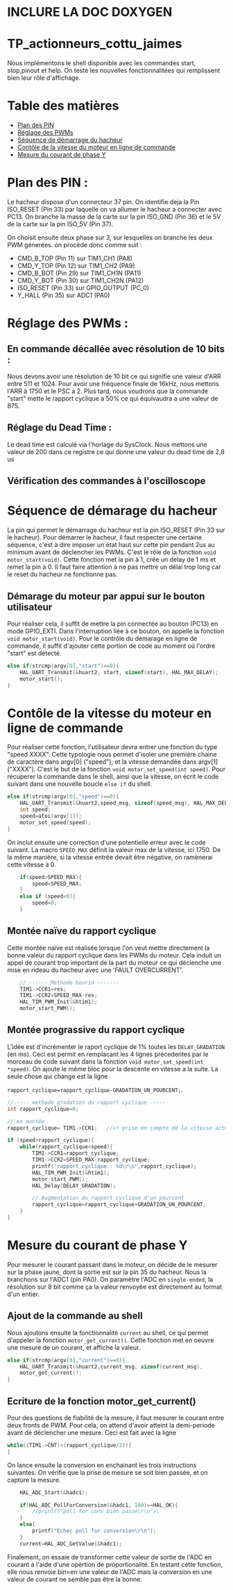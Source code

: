 # INCLURE LA DOC DOXYGEN

# TP_actionneurs_cottu_jaimes
 
Nous implémentons le shell disponible avec les commandes start, stop,pinout et help. On teste les nouvelles fonctionnalitées qui remplissent bien leur rôle d'affichage.

# Table des matières 
- [Plan des PIN](#plan-des-pin)
- [Réglage des PWMs](#réglage-des-pwms)
- [Séquence de démarrage du hacheur](#séquence-de-démarage-du-hacheur)
- [Contôle de la vitesse du moteur en ligne de commande](#contôle-de-la-vitesse-du-moteur-en-ligne-de-commande)
- [Mesure du courant de phase Y](#mesure-du-courant-de-phase-y)




# Plan des PIN :

Le hacheur dispose d'un connecteur 37 pin. On identifie deja la Pin ISO_RESET (Pin 33) par laquelle on va allumer le hacheur a connecter avec PC13. On branche la masse de la carte sur la pin ISO_GND (Pin 36) et le 5V de la carte sur la pin ISO_5V (Pin 37).

On choisit ensuite deux phase sur 3, sur lesquelles on branche les deux PWM génerées. on procède donc comme suit :
- CMD_B_TOP (Pin 11) sur TIM1_CH1 (PA8)
- CMD_Y_TOP (Pin 12) sur TIM1_CH2 (PA9)
- CMD_B_BOT (Pin 29) sur TIM1_CH1N (PA11)
- CMD_Y_BOT (Pin 30) sur TIM1_CH2N (PA12)
- ISO_RESET (Pin 33) sur GPIO_OUTPUT (PC_0)
- Y_HALL (Pin 35) sur ADC1 (PA0)


# Réglage des PWMs :

## En commande décallée avec résolution de 10 bits : 

Nous devons avoir une résolution de 10 bit ce qui signifie une valeur d'ARR entre  511 et 1024. Pour avoir une fréquence finale de 16kHz, nous mettons l'ARR à 1750 et le PSC à 2. Plus tard, nous voudrons que la commande "start" mette le rapport cyclique a 50% ce qui équivaudra a une valeur de 875.

## Réglage du Dead Time : 

Le dead time est calculé via l'horlage du SysClock. Nous mettons une valeur de 200 dans ce registre ce qui donne une valeur du dead time de 2,8 us

## Vérification des commandes à l'oscilloscope



# Séquence de démarage du hacheur

La pin qui permet le démarrage du hacheur est la pin ISO_RESET (Pin 33 sur le hacheur). Pour démarrer le hacheur, il faut respecter une certaine séquence, c'est à dire imposer un état haut sur cette pin pendant 2us au minimum avant de déclencher les PWMs. C'est le rôle de la fonction `void motor_start(void)`. Cette fonction met la pin à 1, crée un delay de 1 ms et remet la pin à 0. Il faut faire attention à ne pas mettre un délai trop long car le reset du hacheur ne fonctionne pas.  

## Démarage du moteur par appui sur le bouton utilisateur

Pour réaliser cela, il suffit de mettre la pin connectée au bouton (PC13) en mode GPIO_EXTI. Dans l'interruption liée à ce bouton, on appelle la fonction `void motor_start(void)`. Pour le contrôle du demarage en ligne de commande, il suffit d'ajouter cette portion de code au moment où l'ordre "start" est détecté.
```C
else if(strcmp(argv[0],"start")==0){
	HAL_UART_Transmit(&huart2, start, sizeof(start), HAL_MAX_DELAY);
	motor_start();
}
```

# Contôle de la vitesse du moteur en ligne de commande

Pour réaliser cette fonction, l'utilisateur devra entrer une fonction du type "speed XXXX". Cette typologie nous permet d'isoler une première chaine de caractère dans argv[0] ("speed"), et la vitesse demandée dans argv[1] ("XXXX"). C'est le but de la fonction `void motor_set_speed(int speed)`. Pour récuperer la commande dans le shell, ainsi que la vitesse, on écrit le code suivant dans une nouvelle boucle `else if` du shell. 

```C
else if(strcmp(argv[0],"speed")==0){
    HAL_UART_Transmit(&huart2,speed_msg, sizeof(speed_msg), HAL_MAX_DELAY);
	int speed;
	speed=atoi(argv[1]);
	motor_set_speed(speed);
}
``` 
On inclut ensuite une correction d'une potentielle erreur avec le code suivant. La macro `SPEED_MAX` définit la valeur max de la vitesse, ici 1750. De la même manière, si la vitesse entrée devait être négative, on ramènerai cette vitesse à 0.

```C
	if(speed>SPEED_MAX){
		speed=SPEED_MAX;
	}
	else if (speed<0){
		speed=0;
	}
```

## Montée naïve du rapport cyclique
Cette montée naïve est réalisée lorsque l'on veut mettre directement la bonne valeur du rapport cyclique dans les PWMs du moteur. Cela induit un appel de courant trop important de la part du moteur ce qui déclenche une mise en rideau du hacheur avec une 'FAULT OVERCURRENT'. 

```C
    // ------ Methode bourin -------
	TIM1->CCR1=res;
	TIM1->CCR2=SPEED_MAX-res;
	HAL_TIM_PWM_Init(&htim1);
	motor_start_PWM();
```

## Montée prograssive du rapport cyclique

L'idée est d'incrémenter le raport cyclique de 1% toutes les `DELAY_GRADATION` (en ms). Ceci est permit en remplacant les 4 lignes précedentes par le morceau de code suivant dans la fonction `void motor_set_speed(int *speed)`. On ajoute le même bloc pour la descente en vitesse a la suite. La seule chose qui change est la ligne 

`rapport_cyclique=rapport_cyclique-GRADATION_UN_POURCENT;`.

```C
//----- methode gradation du rapport cyclique -----
int rapport_cyclique=0;

// en montée
rapport_cyclique= TIM1->CCR1;	//<! prise en compte de la vitesse actuelle

if (speed>rapport_cyclique){
	while(rapport_cyclique<speed){
		TIM1->CCR1=rapport_cyclique;
		TIM1->CCR2=SPEED_MAX-rapport_cyclique;
		printf("rapport_cyclique : %d\r\n",rapport_cyclique);
		HAL_TIM_PWM_Init(&htim1);
		motor_start_PWM();
		HAL_Delay(DELAY_GRADATION);

        // Augmentation du rapport cyclique d'un pourcent
		rapport_cyclique=rapport_cyclique+GRADATION_UN_POURCENT;
	}
}
```

# Mesure du courant de phase Y

Pour mesurer le courant passant dans le moteur, on décide de le mesurer sur la phase jaune, dont la sortie est sur la pin 35 du hacheur. Nous la branchons sur l'ADC1 (pin PA0). On paramètre l'ADC en `single-ended`, la résolution sur 8 bit comme ça la valeur renvoyée est directement au format d'un entier. 

## Ajout de la commande au shell

Nous ajoutons ensuite la fonctionnalité `current` au shell, ce qui permet d'appeler la fonction `motor_get_current()`. Cette fonction met en oeuvre une mesure de un courant, et affiche la valeur. 

```C
else if(strcmp(argv[0],"current")==0){
	HAL_UART_Transmit(&huart2,current_msg, sizeof(current_msg),            HAL_MAX_DELAY);
	motor_get_current();
}
```

## Ecriture de la fonction motor_get_current()
Pour des questions de fiabilité de la mesure, il faut mesurer le courant entre deux fronts de PWM. Pour cela, on attend d'avoir atteint la demi-periode avant de déclencher une mesure. Ceci est fait avec la ligne 
```C 
while((TIM1->CNT)<(rapport_cyclique/2)){
}
```

On lance ensuite la conversion en enchainant les trois instructions suivantes. On vérifie que la prise de mesure se soit bien passée, et on capture la mesure. 

```C
	HAL_ADC_Start(&hadc1);

	if(HAL_ADC_PollForConversion(&hadc1, 100)==HAL_OK){
		//printf("poll for conv bien passé\r\n");
	}
	else{
		printf("Echec poll for conversion\r\n");
	}
	current=HAL_ADC_GetValue(&hadc1);
```

Finalement, on essaie de transformer cette valeur de sortie de l'ADC en courant à l'aide d'une opértion de proportionalité. En testant cette fonction, elle nous renvoie bin=en une valeur de l'ADC mais la conversion en une valeur de courant ne semble pas être la bonne. 
